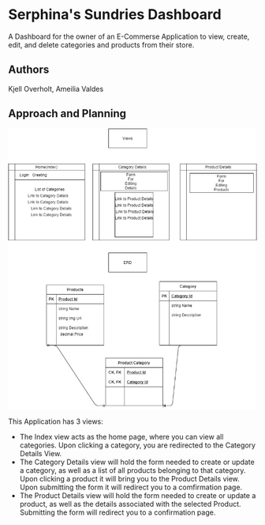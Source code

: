 # Serphina's Sundries Dashboard
A Dashboard for the owner of an E-Commerse Application to view, create, edit, and delete categories and products from their store.

## Authors
Kjell Overholt, Ameilia Valdes

## Approach and Planning
![Image of View Models and ERD](./SeraphinasSundries.jpg)

This Application has 3 views: 
- The Index view acts as the home page, where you can view all categories. Upon clicking a category, you are redirected to the Category Details View.
- The Category Details view will hold the form needed to create or update a category, as well as a list of all products belonging to that category. Upon clicking a product it will bring you to the Product Details view. Upon submitting the form it will redirect you to a comfirmation page.
- The Product Details view will hold the form needed to create or update a product, as well as the details associated with the selected Product. Submitting the form will redirect you to a confirmation page.

